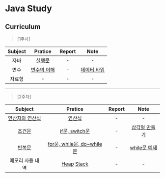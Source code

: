 # Java Study


## Curriculum


> [1주차]


| Subject | Pratice | Report | Note |
| :-----: | :-----: | :----: | :--: |
| 자바 | [실행문](https://github.com/cooledmeat/Study/blob/master/Note/1st.md) | - | - |
| 변수 | [변수의 이해](https://github.com/cooledmeat/Curriculum/blob/master/Variable.java) | - | [데이터 타입](https://github.com/cooledmeat/Curriculum/blob/master/DataType.java) |
| 자료형 | - | - | - |

***

> [2주차]

| Subject | Pratice | Report | Note |
| :-----: | :-----: | :----: | :--: |
| [연산자와 연산식](https://github.com/cooledmeat/Study/blob/master/Note/2st.md)  | [연산식](https://github.com/cooledmeat/Curriculum/blob/master/Operator.java) | - | - |
| [조건문]((https://github.com/cooledmeat/Study/blob/master/Note/2stConditionalStatement.md)) | [if문, switch문](https://github.com/cooledmeat/Curriculum/blob/master/ConditionalStatment.java) | - | [삼각형 만들기](https://github.com/cooledmeat/Curriculum/blob/master/ForPratice.java) |
| [반복문](https://github.com/cooledmeat/Study/blob/master/Note/2stRepetitiveStatement.md) | [for문, while문, do~while문](https://github.com/cooledmeat/Curriculum/blob/master/ForStatment.java) | - | [while문 예제](https://github.com/cooledmeat/Curriculum/blob/master/WhilePratice.java) |
| 메모리 사용 내역 | [Heap]() [Stack]() | - | - |	